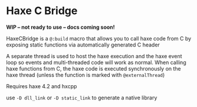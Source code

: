 # Haxe C Bridge

**WIP – not ready to use – docs coming soon!**

HaxeCBridge is a `@:build` macro that allows you to call haxe code from C by exposing static functions via automatically generated C header

A separate thread is used to host the haxe execution and the haxe event loop so events and multi-threaded code will work as normal. When calling haxe functions from C, the haxe code is executed synchronously on the haxe thread (unless the function is marked with `@externalThread`)

Requires haxe 4.2 and hxcpp

use `-D dll_link` or `-D static_link` to generate a native library